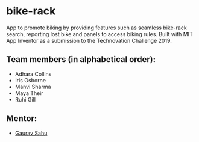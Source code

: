 # bike-rack
App to promote biking by providing features such as seamless bike-rack search, reporting lost bike and panels to access biking rules. Built with MIT App Inventor as a submission to the Technovation Challenge 2019.

## Team members (in alphabetical order):
- Adhara Collins
- Iris Osborne
- Manvi Sharma
- Maya Their
- Ruhi Gill

## Mentor:
- [Gaurav Sahu](https://github.com/demfier)
